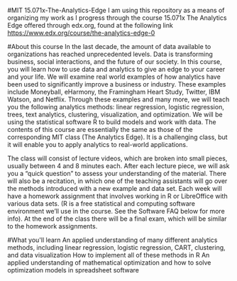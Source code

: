 #MIT 15.071x-The-Analytics-Edge
I am using this repository as a means of organizing my work
as I progress through the course 15.071x The Analytics Edge
offered through edx.org, found at the following link
https://www.edx.org/course/the-analytics-edge-0

#About this course
In the last decade, the amount of data available to organizations has reached unprecedented levels. Data is transforming business, social interactions, and the future of our society. In this course, you will learn how to use data and analytics to give an edge to your career and your life. We will examine real world examples of how analytics have been used to significantly improve a business or industry. These examples include Moneyball, eHarmony, the Framingham Heart Study, Twitter, IBM Watson, and Netflix. Through these examples and many more, we will teach you the following analytics methods: linear regression, logistic regression, trees, text analytics, clustering, visualization, and optimization. We will be using the statistical software R to build models and work with data. The contents of this course are essentially the same as those of the corresponding MIT class (The Analytics Edge). It is a challenging class, but it will enable you to apply analytics to real-world applications.

The class will consist of lecture videos, which are broken into small pieces, usually between 4 and 8 minutes each. After each lecture piece, we will ask you a “quick question” to assess your understanding of the material. There will also be a recitation, in which one of the teaching assistants will go over the methods introduced with a new example and data set. Each week will have a homework assignment that involves working in R or LibreOffice with various data sets. (R is a free statistical and computing software environment we’ll use in the course. See the Software FAQ below for more info). At the end of the class there will be a final exam, which will be similar to the homework assignments.

#What you'll learn
An applied understanding of many different analytics methods, including linear regression, logistic regression, CART, clustering, and data visualization
How to implement all of these methods in R
An applied understanding of mathematical optimization and how to solve optimization models in spreadsheet software
